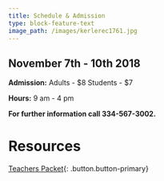 ```yaml
---
title: Schedule & Admission
type: block-feature-text
image_path: /images/kerlerec1761.jpg
---
```



## November 7th - 10th 2018

**Admission:** Adults - $8 Students - $7

**Hours:** 9 am - 4 pm

**For further information call 334-567-3002.**

# Resources

[Teachers Packet](/documents/teacherspacket.pdf){: .button.button-primary}